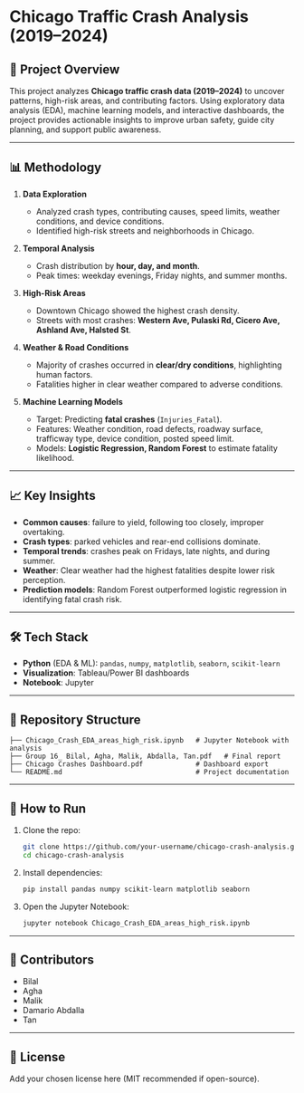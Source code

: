 # Chicago Traffic Crash Analysis (2019–2024)

## 📌 Project Overview
This project analyzes **Chicago traffic crash data (2019–2024)** to uncover patterns, high-risk areas, and contributing factors. Using exploratory data analysis (EDA), machine learning models, and interactive dashboards, the project provides actionable insights to improve urban safety, guide city planning, and support public awareness.

---

## 📊 Methodology
1. **Data Exploration**  
   - Analyzed crash types, contributing causes, speed limits, weather conditions, and device conditions.  
   - Identified high-risk streets and neighborhoods in Chicago.  

2. **Temporal Analysis**  
   - Crash distribution by **hour, day, and month**.  
   - Peak times: weekday evenings, Friday nights, and summer months.  

3. **High-Risk Areas**  
   - Downtown Chicago showed the highest crash density.  
   - Streets with most crashes: **Western Ave, Pulaski Rd, Cicero Ave, Ashland Ave, Halsted St**.  

4. **Weather & Road Conditions**  
   - Majority of crashes occurred in **clear/dry conditions**, highlighting human factors.  
   - Fatalities higher in clear weather compared to adverse conditions.  

5. **Machine Learning Models**  
   - Target: Predicting **fatal crashes** (`Injuries_Fatal`).  
   - Features: Weather condition, road defects, roadway surface, trafficway type, device condition, posted speed limit.  
   - Models: **Logistic Regression, Random Forest** to estimate fatality likelihood.  

---

## 📈 Key Insights
- **Common causes**: failure to yield, following too closely, improper overtaking.  
- **Crash types**: parked vehicles and rear-end collisions dominate.  
- **Temporal trends**: crashes peak on Fridays, late nights, and during summer.  
- **Weather**: Clear weather had the highest fatalities despite lower risk perception.  
- **Prediction models**: Random Forest outperformed logistic regression in identifying fatal crash risk.  

---

## 🛠️ Tech Stack
- **Python** (EDA & ML): `pandas`, `numpy`, `matplotlib`, `seaborn`, `scikit-learn`  
- **Visualization**: Tableau/Power BI dashboards  
- **Notebook**: Jupyter  

---

## 📂 Repository Structure
```
├── Chicago_Crash_EDA_areas_high_risk.ipynb   # Jupyter Notebook with analysis
├── Group 16_ Bilal, Agha, Malik, Abdalla, Tan.pdf   # Final report
├── Chicago Crashes Dashboard.pdf             # Dashboard export
└── README.md                                 # Project documentation
```

---

## 🚀 How to Run
1. Clone the repo:
   ```bash
   git clone https://github.com/your-username/chicago-crash-analysis.git
   cd chicago-crash-analysis
   ```
2. Install dependencies:
   ```bash
   pip install pandas numpy scikit-learn matplotlib seaborn
   ```
3. Open the Jupyter Notebook:
   ```bash
   jupyter notebook Chicago_Crash_EDA_areas_high_risk.ipynb
   ```

---

## 🤝 Contributors
- Bilal  
- Agha  
- Malik  
- Damario Abdalla  
- Tan  

---

## 📜 License
Add your chosen license here (MIT recommended if open-source).  
